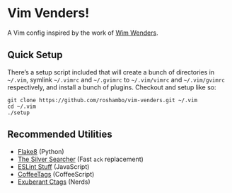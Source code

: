 # Vim Venders!

A Vim config inspired by the work of [Wim Wenders][wim].

## Quick Setup

There’s a setup script included that will create a bunch of directories in
`~/.vim`, symlink `~/.vimrc` and `~/.gvimrc` to `~/.vim/vimrc` and
`~/.vim/gvimrc` respectively, and install a bunch of plugins. Checkout and
setup like so:

    git clone https://github.com/roshambo/vim-venders.git ~/.vim
    cd ~/.vim
    ./setup

## Recommended Utilities

- [Flake8](https://pypi.python.org/pypi/flake8) (Python)
- [The Silver Searcher](https://github.com/ggreer/the_silver_searcher) (Fast `ack` replacement)
- [ESLint Stuff](https://github.com/jaxbot/syntastic-react) (JavaScript)
- [CoffeeTags](https://github.com/lukaszkorecki/CoffeeTags) (CoffeeScript)
- [Exuberant Ctags](http://ctags.sourceforge.net/) (Nerds)

[wim]: https://en.wikipedia.org/wiki/Wim_Wenders
